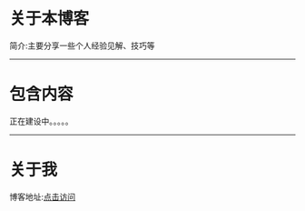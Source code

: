 # 关于本博客
简介:主要分享一些个人经验见解、技巧等

- - - - --

# 包含内容

正在建设中。。。。。
- - - - --

# 关于我
博客地址:[点击访问](https://bioinfo1992.github.io/)
